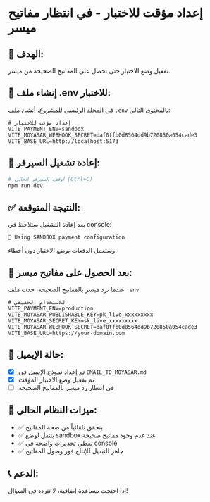 # إعداد مؤقت للاختبار - في انتظار مفاتيح ميسر

## 🎯 **الهدف:**
تفعيل وضع الاختبار حتى تحصل على المفاتيح الصحيحة من ميسر.

## 📁 **إنشاء ملف .env للاختبار:**

في المجلد الرئيسي للمشروع، أنشئ ملف `.env` بالمحتوى التالي:

```env
# إعداد مؤقت للاختبار
VITE_PAYMENT_ENV=sandbox
VITE_MOYASAR_WEBHOOK_SECRET=daf0ffb0d8564dd9b720850a054cade3
VITE_BASE_URL=http://localhost:5173
```

## 🚀 **إعادة تشغيل السيرفر:**

```bash
# أوقف السيرفر الحالي (Ctrl+C)
npm run dev
```

## ✅ **النتيجة المتوقعة:**

بعد إعادة التشغيل ستلاحظ في console:
```
🧪 Using SANDBOX payment configuration
```

وستعمل الدفعات بوضع الاختبار دون أخطاء.

## 🔄 **بعد الحصول على مفاتيح ميسر:**

عندما ترد ميسر بالمفاتيح الصحيحة، حدث ملف `.env`:

```env
# للاستخدام الحقيقي
VITE_PAYMENT_ENV=production
VITE_MOYASAR_PUBLISHABLE_KEY=pk_live_xxxxxxxxx
VITE_MOYASAR_SECRET_KEY=sk_live_xxxxxxxxx
VITE_MOYASAR_WEBHOOK_SECRET=daf0ffb0d8564dd9b720850a054cade3
VITE_BASE_URL=https://your-domain.com
```

## 📧 **حالة الإيميل:**
- [x] تم إعداد نموذج الإيميل في `EMAIL_TO_MOYASAR.md`
- [x] تم تفعيل وضع الاختبار المؤقت
- [ ] في انتظار رد ميسر بالمفاتيح الصحيحة

## 🔧 **ميزات النظام الحالي:**
- ✅ يتحقق تلقائياً من صحة المفاتيح
- ✅ ينتقل لوضع sandbox عند عدم وجود مفاتيح صحيحة
- ✅ يعطي تحذيرات واضحة في console
- ✅ جاهز للتبديل للإنتاج فور وصول المفاتيح

## 📞 **الدعم:**
إذا احتجت مساعدة إضافية، لا تتردد في السؤال! 
